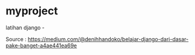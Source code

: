 # myproject
latihan django - 

Source : https://medium.com/@denihhandoko/belajar-django-dari-dasar-pake-banget-a4ae441ea69e
